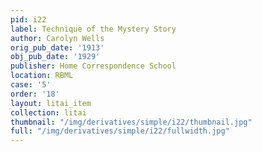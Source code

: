 ```yaml
---
pid: i22
label: Technique of the Mystery Story
author: Carolyn Wells
orig_pub_date: '1913'
obj_pub_date: '1929'
publisher: Home Correspondence School
location: RBML
case: '5'
order: '18'
layout: litai_item
collection: litai
thumbnail: "/img/derivatives/simple/i22/thumbnail.jpg"
full: "/img/derivatives/simple/i22/fullwidth.jpg"
---
```

